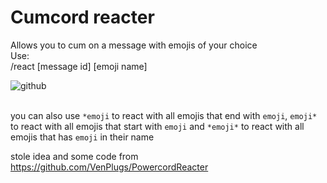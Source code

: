# Cumcord reacter

Allows you to cum on a message with emojis of your choice <br />
Use:<br />
/react [message id] [emoji name] <br />
  
![github](https://cdn.upload.systems/uploads/lYthuq6p.gif) <br /> <br />

you can also use `*emoji` to react with all emojis that end with `emoji`,
`emoji*` to react with all emojis that start with `emoji`
and `*emoji*` to react with all emojis that has `emoji` in their name <br />

stole idea and some code from https://github.com/VenPlugs/PowercordReacter
